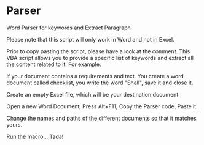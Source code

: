 # Parser
Word Parser for keywords and Extract Paragraph

Please note that this script will only work in Word and not in Excel.

Prior to copy pasting the script, please have a look at the comment. 
This VBA script allows you to provide a specific list of keywords and extract all the content related to it. 
For example:

  If your document contains a requirements and text. You create a word document called checklist, you write the word "Shall", save it and   close it.
  
  Create an empty Excel file, which will be your destination document.
  
  Open a new Word Document, Press Alt+F11, Copy the Parser code, Paste it.
  
  Change the names and paths of the different documents so that it matches yours.
  
  Run the macro... Tada!
